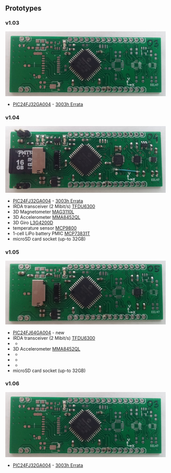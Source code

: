 ## Prototypes

### v1.03
![alt text](img/m03.jpg "Meduza v1.03")

* [PIC24FJ32GA004](http://ww1.microchip.com/downloads/en/DeviceDoc/39881e.pdf) - [3003h Errata](http://ww1.microchip.com/downloads/en/DeviceDoc/80000470h.pdf)

### v1.04
![alt text](img/m04.jpg "Meduza v1.04")

* [PIC24FJ32GA004](http://ww1.microchip.com/downloads/en/DeviceDoc/39881e.pdf) - [3003h Errata](http://ww1.microchip.com/downloads/en/DeviceDoc/80000470h.pdf)
* IRDA transceiver (2 Mibit/s) [TFDU6300](http://media.digikey.com/pdf/Data%20Sheets/Vishay%20Semiconductors/TFDU6300.pdf)
* 3D Magnetometer [MAG3110L](http://cache.freescale.com/files/sensors/doc/data_sheet/MAG3110.pdf)
* 3D Accelerometer [MMA8452QL](http://cache.freescale.com/files/sensors/doc/data_sheet/MMA8452Q.pdf)
* 3D Giro [L3G4200D](http://www.st.com/web/en/resource/technical/document/datasheet/CD00265057.pdf)
* temperature sensor [MCP9800](http://www.microchip.com/mymicrochip/filehandler.aspx?ddocname=en021183)
* 1-cell LiPo battery PMIC [MCP73831T](http://www.microchip.com/mymicrochip/filehandler.aspx?ddocname=en025112)
* microSD card socket (up-to 32GB)

### v1.05
![alt text](img/m05.jpg "Meduza v1.05")

* [PIC24FJ64GA004](http://ww1.microchip.com/downloads/en/DeviceDoc/39881e.pdf) - new
* IRDA transceiver (2 Mibit/s) [TFDU6300](http://media.digikey.com/pdf/Data%20Sheets/Vishay%20Semiconductors/TFDU6300.pdf)
* -
* 3D Accelerometer [MMA8452QL](http://cache.freescale.com/files/sensors/doc/data_sheet/MMA8452Q.pdf)
* -
* -
* -
* microSD card socket (up-to 32GB)


### v1.06
![alt text](img/m03.jpg "Meduza v1.06")

* [PIC24FJ32GA004](http://ww1.microchip.com/downloads/en/DeviceDoc/39881e.pdf) - [3003h Errata](http://ww1.microchip.com/downloads/en/DeviceDoc/80000470h.pdf)
